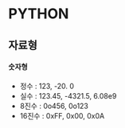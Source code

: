 # PYTHON

## 자료형
#### 숫자형
* 정수 : 123, -20. 0   
* 실수 : 123.45, -4321.5, 6.08e9  
* 8진수 : 0o456, 0o123  
* 16진수 : 0xFF, 0x00, 0x0A  
